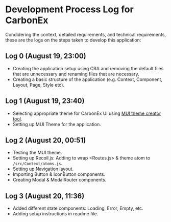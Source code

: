 # Development Process Log for CarbonEx

Condidering the context, detailed requirements, and technical requirements, these are the logs on the steps taken to develop this application:

## Log 0 (August 19, 23:00)

- Creating the application setup using CRA and removing the default files that are unnecessary and renaming files that are necessary.
- Creating a basic structure of the application (e.g. Context, Component, Layout, Page, Style etc).

## Log 1 (August 19, 23:40)

- Selecting appropriate theme for CarbonEx UI using [MUI theme creator tool](https://zenoo.github.io/mui-theme-creator/).
- Setting up MUI Theme for the application.

## Log 2 (August 20, 00:51)

- Testing the MUI theme.
- Setting up Recoil.js: Adding <RecoilRoot></RecoilRoot> to wrap <Routes.js> & theme atom to `/src/Context/atoms.js`.
- Setting up Navigation layout.
- Importing Button & IconButton components.
- Creating Modal & ModalRouter components.

## Log 3 (August 20, 11:36)

- Added different state components: Loading, Error, Empty, etc.
- Adding setup instructions in readme file.
